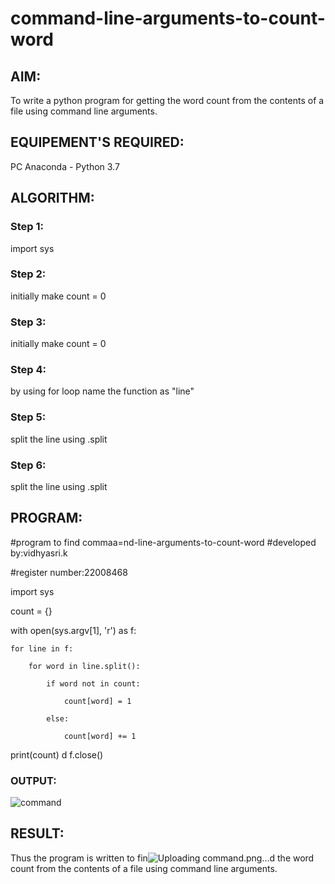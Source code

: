 # command-line-arguments-to-count-word
## AIM:
To write a python program for getting the word count from the contents of a file using command line arguments.
## EQUIPEMENT'S REQUIRED: 
PC
Anaconda - Python 3.7
## ALGORITHM: 
### Step 1:
import sys
### Step 2: 
 initially make count = 0
### Step 3: 
initially make count = 0
### Step 4:  
by using for loop name the function as "line"
### Step 5: 
split the line using .split
### Step 6: 
split the line using .split
## PROGRAM:
#program to find commaa=nd-line-arguments-to-count-word
#developed by:vidhyasri.k

#register number:22008468

import sys

count = {}

with open(sys.argv[1], 'r') as f:

    for line in f:

        for word in line.split():

            if word not in count:

                count[word] = 1

            else:

                count[word] += 1
print(count)
d
f.close()


### OUTPUT:
![command](https://user-images.githubusercontent.com/119477817/215274354-f8ee2258-8443-4b0d-8fbc-f35415f9ce85.png)



## RESULT:
Thus the program is written to fin![Uploading command.png…]()d the word count from the contents of a file using command line arguments.
